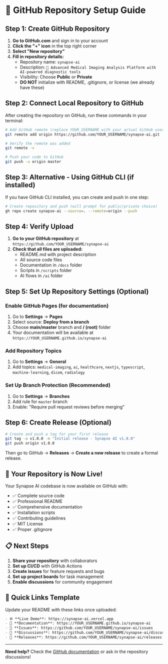# 🚀 GitHub Repository Setup Guide

## Step 1: Create GitHub Repository

1. **Go to GitHub.com** and sign in to your account
2. **Click the "+" icon** in the top right corner
3. **Select "New repository"**
4. **Fill in repository details:**
   - Repository name: `synapse-ai`
   - Description: `🧠 Advanced Medical Imaging Analysis Platform with AI-powered diagnostic tools`
   - Visibility: Choose **Public** or **Private**
   - **DO NOT** initialize with README, .gitignore, or license (we already have these)

## Step 2: Connect Local Repository to GitHub

After creating the repository on GitHub, run these commands in your terminal:

```bash
# Add GitHub remote (replace YOUR_USERNAME with your actual GitHub username)
git remote add origin https://github.com/YOUR_USERNAME/synapse-ai.git

# Verify the remote was added
git remote -v

# Push your code to GitHub
git push -u origin master
```

## Step 3: Alternative - Using GitHub CLI (if installed)

If you have GitHub CLI installed, you can create and push in one step:

```bash
# Create repository and push (will prompt for public/private choice)
gh repo create synapse-ai --source=. --remote=origin --push
```

## Step 4: Verify Upload

1. **Go to your GitHub repository** at `https://github.com/YOUR_USERNAME/synapse-ai`
2. **Check that all files are uploaded:**
   - README.md with project description
   - All source code files
   - Documentation in `/docs` folder
   - Scripts in `/scripts` folder
   - AI flows in `/ai` folder

## Step 5: Set Up Repository Settings (Optional)

### Enable GitHub Pages (for documentation)
1. Go to **Settings** → **Pages**
2. Select source: **Deploy from a branch**
3. Choose **main/master** branch and **/ (root)** folder
4. Your documentation will be available at `https://YOUR_USERNAME.github.io/synapse-ai`

### Add Repository Topics
1. Go to **Settings** → **General**
2. Add topics: `medical-imaging`, `ai`, `healthcare`, `nextjs`, `typescript`, `machine-learning`, `dicom`, `radiology`

### Set Up Branch Protection (Recommended)
1. Go to **Settings** → **Branches**
2. Add rule for `master` branch
3. Enable: "Require pull request reviews before merging"

## Step 6: Create Release (Optional)

```bash
# Create and push a tag for your first release
git tag -a v1.0.0 -m "Initial release - Synapse AI v1.0.0"
git push origin v1.0.0
```

Then go to GitHub → **Releases** → **Create a new release** to create a formal release.

## 🎉 Your Repository is Now Live!

Your Synapse AI codebase is now available on GitHub with:
- ✅ Complete source code
- ✅ Professional README
- ✅ Comprehensive documentation
- ✅ Installation scripts
- ✅ Contributing guidelines
- ✅ MIT License
- ✅ Proper .gitignore

## 📋 Next Steps

1. **Share your repository** with collaborators
2. **Set up CI/CD** with GitHub Actions
3. **Create issues** for feature requests and bugs
4. **Set up project boards** for task management
5. **Enable discussions** for community engagement

## 🔗 Quick Links Template

Update your README with these links once uploaded:

```markdown
- 🌐 **Live Demo**: https://synapse-ai.vercel.app
- 📖 **Documentation**: https://YOUR_USERNAME.github.io/synapse-ai
- 🐛 **Issues**: https://github.com/YOUR_USERNAME/synapse-ai/issues
- 💬 **Discussions**: https://github.com/YOUR_USERNAME/synapse-ai/discussions
- 🚀 **Releases**: https://github.com/YOUR_USERNAME/synapse-ai/releases
```

---

**Need help?** Check the [GitHub documentation](https://docs.github.com) or ask in the repository discussions!
